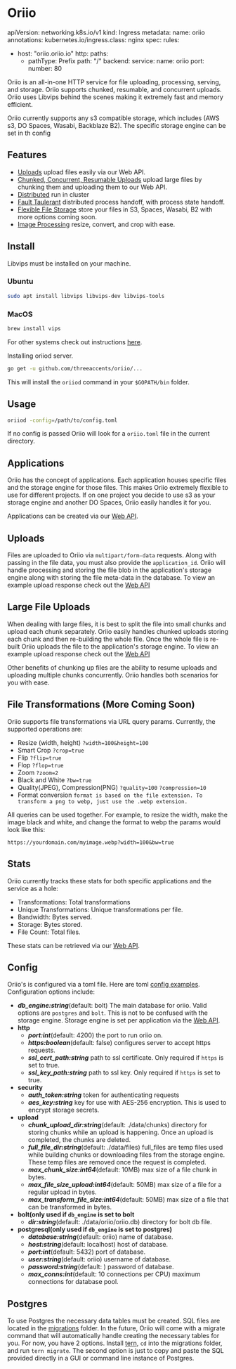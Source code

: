 # Oriio 

apiVersion: networking.k8s.io/v1
kind: Ingress
metadata:
  name: oriio
  annotations:
    kubernetes.io/ingress.class: nginx
spec:
  rules:
  - host: "oriio.oriio.io"
    http:
      paths:
      - pathType: Prefix
        path: "/"
        backend:
          service:
            name: oriio
            port:
              number: 80

Oriio is an all-in-one HTTP service for file uploading, processing, serving, and storage. Oriio supports chunked, resumable, and concurrent uploads. Oriio uses Libvips behind the scenes making it extremely fast and memory efficient.

Oriio currently supports any s3 compatible storage, which includes (AWS s3, DO Spaces, Wasabi, Backblaze B2). The specific storage engine can be set in th config

## Features
 - [Uploads](https://github.com/threeaccents/oriio#uploads) upload files easily via our Web API.
 - [Chunked, Concurrent, Resumable Uploads](https://github.com/threeaccents/oriio#large-file-uploads) upload large files by chunking them and uploading them to our Web API.
 - [Distributed](#) run in cluster
 - [Fault Taulerant](#) distributed process handoff, with process state handoff.
 - [Flexible File Storage](https://github.com/threeaccents/oriio#applications) store your files in S3, Spaces, Wasabi, B2 with more options coming soon.
 - [Image Processing](https://github.com/threeaccents/oriio#file-transformations) resize, convert, and crop with ease.

## Install
Libvips must be installed on your machine. 
### Ubuntu
```bash
sudo apt install libvips libvips-dev libvips-tools
```
### MacOS
```bash
brew install vips
```
For other systems check out instructions [here](https://github.com/libvips/libvips/wiki#building-and-installing).

Installing oriiod server.
```bash
go get -u github.com/threeaccents/oriio/...
```
This will install the `oriiod` command in your `$GOPATH/bin` folder.
## Usage
```bash
oriiod -config=/path/to/config.toml
```
If no config is passed Oriio will look for a `oriio.toml` file in the current directory.
## Applications
Oriio has the concept of applications. Each application houses specific files and the storage engine for those files. This makes Oriio extremely flexible to use for different projects. If on one project you decide to use s3 as your storage engine and another DO Spaces, Oriio easily handles it for you.

Applications can be created via our [Web API](https://oriio-api-docs.threeaccents.com/#req_10641a46be544cae978fa83b6fe1f00e).
## Uploads
Files are uploaded to Oriio via `multipart/form-data` requests. Along with passing in the file data, you must also provide the `application_id`.
Oriio will handle processing and storing the file blob in the application's storage engine along with storing the file meta-data in the database.
To view an example upload response check out the [Web API](https://oriio-api-docs.threeaccents.com/#req_25f7dce3e796456e9f80ce43deba705b)
## Large File Uploads
When dealing with large files, it is best to split the file into small chunks and upload each chunk separately. Oriio easily handles chunked uploads storing each chunk and then re-building the whole file. Once the whole file is re-built Oriio uploads the file to the application's storage engine.
To view an example upload response check out the [Web API](https://oriio-api-docs.threeaccents.com/#req_649a25397026402b82397975292fbc4f)

Other benefits of chunking up files are the ability to resume uploads and uploading multiple chunks concurrently. Oriio handles both scenarios for you with ease.
## File Transformations (More Coming Soon)
Oriio supports file transformations via URL query params. Currently, the supported operations are:
 - Resize (width, height) `?width=100&height=100`
 - Smart Crop `?crop=true`
 - Flip `?flip=true`
 - Flop `?flop=true`
 - Zoom `?zoom=2`
 - Black and White `?bw=true`
 - Quality(JPEG), Compression(PNG) `?quality=100` `?compression=10`
 - Format conversion `format is based on the file extension. To transform a png to webp, just use the .webp extension.`

All queries can be used together. For example, to resize the width, make the image black and white, and change the format to webp the params would look like this:
```
https://yourdomain.com/myimage.webp?width=100&bw=true
```
## Stats
Oriio currently tracks these stats for both specific applications and the service as a hole:
 - Transformations: Total transformations
 - Unique Transformations: Unique transformations per file. 
 - Bandwidth: Bytes served.
 - Storage: Bytes stored.
 - File Count: Total files.

These stats can be retrieved via our [Web API](https://oriio-api-docs.threeaccents.com/#req_4971b4c6a7854cad87e45d2150c7db64).
## Config
Oriio's is configured via a toml file. Here are toml [config examples](https://github.com/threeaccents/oriio/tree/master/examples/config). Configuration options include:
 - ***db_engine:string***(default: bolt) The main database for oriio. Valid options are `postgres` and `bolt`. This is not to be confused with the storage engine. Storage engine is set per application via the [Web API](https://oriio-api-docs.threeaccents.com/#req_10641a46be544cae978fa83b6fe1f00e).
 - **http**
    - ***port:int***(default: 4200) the port to run oriio on.
    - ***https:boolean***(default: false) configures server to accept https requests.
    - ***ssl_cert_path:string*** path to ssl certificate. Only required if `https` is set to true.
    - ***ssl_key_path:string*** path to ssl key. Only required if `https` is set to true.
 - **security**
    - ***auth_token:string*** token for authenticating requests
    - ***aes_key:string*** key for use with AES-256 encryption. This is used to encrypt storage secrets.
 - **upload**
    - ***chunk_upload_dir:string***(default: ./data/chunks) directory for storing chunks while an upload is happening. Once an upload is completed, the chunks are deleted.
    - ***full_file_dir:string***(default: ./data/files) full_files are temp files used while building chunks or downloading files from the storage engine. These temp files are removed once the request is completed.
    - ***max_chunk_size:int64***(default: 10MB) max size of a file chunk in bytes.
    - ***max_file_size_upload:int64***(default: 50MB) max size of a file for a regular upload in bytes.
    - ***max_transform_file_size:int64***(default: 50MB) max size of a file that can be transformed in bytes.
 - **bolt(only used if `db_engine` is set to bolt**
    - ***dir:string***(default: ./data/oriio/oriio.db) directory for bolt db file.
 - **postgresql(only used if `db_engine` is set to postgres)**
    - ***database:string***(default: oriio) name of database.
    - ***host:string***(default: localhost) host of database.
    - ***port:int***(default: 5432)  port of database.
    - ***user:string***(default: oriio) username of database.
    - ***password:string***(default: ) password of database.   
    - ***max_conns:int***(default: 10 connections per CPU) maximum connections for database pool.   
## Postgres
To use Postgres the necessary data tables must be created. SQL files are located in the [migrations](https://github.com/threeaccents/oriio/tree/master/cmd/migrations) folder. In the future, Oriio will come with a migrate command that will automatically handle creating the necessary tables for you. For now, you have 2 options. Install [tern](https://github.com/jackc/tern), `cd` into the migrations folder, and run `tern migrate`. The second option is just to copy and paste the SQL provided directly in a GUI or command line instance of Postgres.
     
